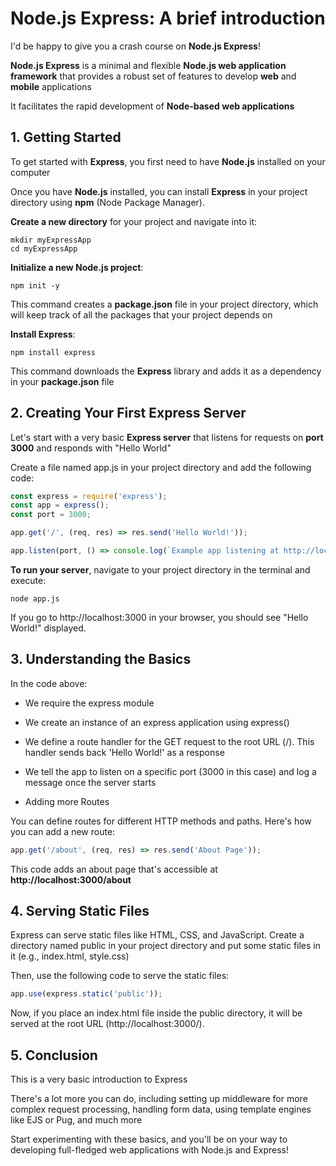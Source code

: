 # Node.js Express: A brief introduction

I'd be happy to give you a crash course on **Node.js Express**!

**Node.js Express** is a minimal and flexible **Node.js web application framework** that provides a robust set of features to develop **web** and **mobile** applications

It facilitates the rapid development of **Node-based web applications**

## 1. Getting Started

To get started with **Express**, you first need to have **Node.js** installed on your computer

Once you have **Node.js** installed, you can install **Express** in your project directory using **npm** (Node Package Manager).

**Create a new directory** for your project and navigate into it:

```
mkdir myExpressApp
cd myExpressApp
```

**Initialize a new Node.js project**:

```
npm init -y
```

This command creates a **package.json** file in your project directory, which will keep track of all the packages that your project depends on

**Install Express**:

```
npm install express
```

This command downloads the **Express** library and adds it as a dependency in your **package.json** file

## 2. Creating Your First Express Server

Let's start with a very basic **Express server** that listens for requests on **port 3000** and responds with "Hello World"

Create a file named app.js in your project directory and add the following code:

```javascript
const express = require('express');
const app = express();
const port = 3000;

app.get('/', (req, res) => res.send('Hello World!'));

app.listen(port, () => console.log(`Example app listening at http://localhost:${port}`));
```

**To run your server**, navigate to your project directory in the terminal and execute:

```
node app.js
```

If you go to http://localhost:3000 in your browser, you should see "Hello World!" displayed.

## 3. Understanding the Basics

In the code above:

- We require the express module

- We create an instance of an express application using express()

- We define a route handler for the GET request to the root URL (/). This handler sends back 'Hello World!' as a response

- We tell the app to listen on a specific port (3000 in this case) and log a message once the server starts

- Adding more Routes

You can define routes for different HTTP methods and paths. Here's how you can add a new route:

```javascript
app.get('/about', (req, res) => res.send('About Page'));
```

This code adds an about page that's accessible at **http://localhost:3000/about**

## 4. Serving Static Files

Express can serve static files like HTML, CSS, and JavaScript. Create a directory named public in your project directory and put some static files in it (e.g., index.html, style.css)

Then, use the following code to serve the static files:

```javascript
app.use(express.static('public'));
```

Now, if you place an index.html file inside the public directory, it will be served at the root URL (http://localhost:3000/).

## 5. Conclusion

This is a very basic introduction to Express

There's a lot more you can do, including setting up middleware for more complex request processing, handling form data, using template engines like EJS or Pug, and much more

Start experimenting with these basics, and you'll be on your way to developing full-fledged web applications with Node.js and Express!

